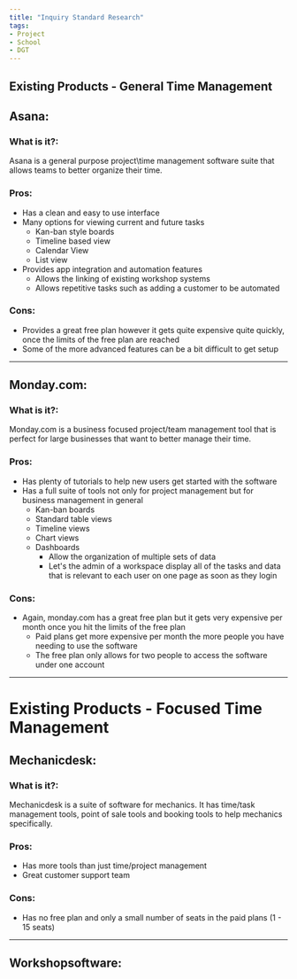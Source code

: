 ```yaml
---
title: "Inquiry Standard Research"
tags:
- Project
- School
- DGT
---
```


## Existing Products - General Time Management

## Asana:

### What is it?:
Asana is a general purpose project\time management software suite that allows teams to better organize their time.

### Pros:
- Has a clean and easy to use interface
- Many options for viewing current and future tasks
    - Kan-ban style boards
    - Timeline based view
    - Calendar View
    - List view
- Provides app integration and automation features
    - Allows the linking of existing workshop systems
    - Allows repetitive tasks such as adding a customer to be automated

### Cons:
- Provides a great free plan however it gets quite expensive quite quickly, once the limits of the free plan are reached
- Some of the more advanced features can be a bit difficult to get setup

---

## Monday.com:

### What is it?:
Monday.com is a business focused project/team management tool that is perfect for large businesses that want to better manage their time.

### Pros:
- Has plenty of tutorials to help new users get started with the software
- Has a full suite of tools not only for project management but for business management in general
    - Kan-ban boards
    - Standard table views
    - Timeline views
    - Chart views
    - Dashboards
        - Allow the organization of multiple sets of data
        - Let's the admin of a workspace display all of the tasks and data that is relevant to each user on one page as soon as they login

### Cons:
- Again, monday.com has a great free plan but it gets very expensive per month once you hit the limits of the free plan
    - Paid plans get more expensive per month the more people you have needing to use the software
    - The free plan only allows for two people to access the software under one account

---

# Existing Products - Focused Time Management

## Mechanicdesk:

### What is it?:
Mechanicdesk is a suite of software for mechanics. It has time/task management tools, point of sale tools and booking tools to help mechanics specifically.

### Pros:
- Has more tools than just time/project management
- Great customer support team

### Cons:
- Has no free plan and only a small number of seats in the paid plans (1 - 15 seats)

---

## Workshopsoftware: